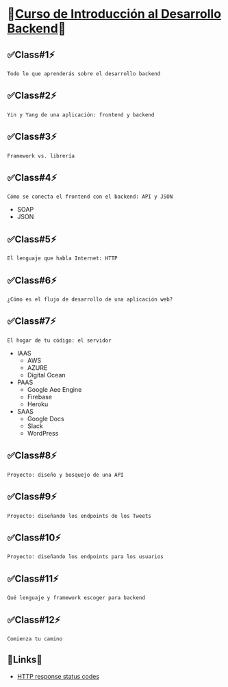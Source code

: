 # 🚨<a href="https://platzi.com/clases/jee/" target="_blank">Curso de Introducción al Desarrollo Backend</a>🚨
## ✅Class#1⚡️
```Todo lo que aprenderás sobre el desarrollo backend```
## ✅Class#2⚡️
```Yin y Yang de una aplicación: frontend y backend```
## ✅Class#3⚡️
```Framework vs. librería```
## ✅Class#4⚡️
```Cómo se conecta el frontend con el backend: API y JSON```
* SOAP
* JSON
## ✅Class#5⚡️
```El lenguaje que habla Internet: HTTP```
## ✅Class#6⚡️
```¿Cómo es el flujo de desarrollo de una aplicación web?```
## ✅Class#7⚡️
```El hogar de tu código: el servidor```
* IAAS
    * AWS
    * AZURE
    * Digital Ocean
* PAAS
    * Google Aee Engine
    * Firebase
    * Heroku
* SAAS
    * Google Docs
    * Slack
    * WordPress
## ✅Class#8⚡️
```Proyecto: diseño y bosquejo de una API```
## ✅Class#9⚡️
```Proyecto: diseñando los endpoints de los Tweets```
## ✅Class#10⚡️
```Proyecto: diseñando los endpoints para los usuarios```
## ✅Class#11⚡️
```Qué lenguaje y framework escoger para backend```
## ✅Class#12⚡️
```Comienza tu camino```
## 🚧Links🚨
* <a href="https://developer.mozilla.org/en-US/docs/Web/HTTP/Status" target="_blank">HTTP response status codes</a>
